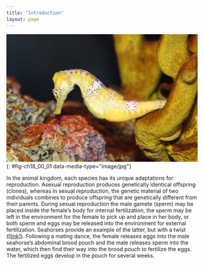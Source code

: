 ```yaml
---
title: "Introduction"
layout: page
---
```



<?cnx.eoc class="summary" title="Sections Summary"?>

<?cnx.eoc class="art-exercise" title="Art Connections"?>

<?cnx.eoc class="multiple-choice" title="Multiple Choice"?>

<?cnx.eoc class="free-response" title="Free Response"?>

 ![ Photo shows a yellow seahorse with its tail curled around a fragment of coral.](../resources/Figure_18_00_01.jpg "Female seahorses produce eggs that are then fertilized by the male. Unlike with almost all other animals, the young then develop in a pouch of the male seahorse until birth. (credit: &quot;cliff1066&quot;/Flickr)"){: #fig-ch18_00_01 data-media-type="image/jpg"}

In the animal kingdom, each species has its unique adaptations for reproduction. Asexual reproduction produces genetically identical offspring (clones), whereas in sexual reproduction, the genetic material of two individuals combines to produce offspring that are genetically different from their parents. During sexual reproduction the male gamete (sperm) may be placed inside the female’s body for internal fertilization, the sperm may be left in the environment for the female to pick up and place in her body, or both sperm and eggs may be released into the environment for external fertilization. Seahorses provide an example of the latter, but with a twist ([\[link\]](#fig-ch18_00_01)). Following a mating dance, the female releases eggs into the male seahorse’s abdominal brood pouch and the male releases sperm into the water, which then find their way into the brood pouch to fertilize the eggs. The fertilized eggs develop in the pouch for several weeks.

